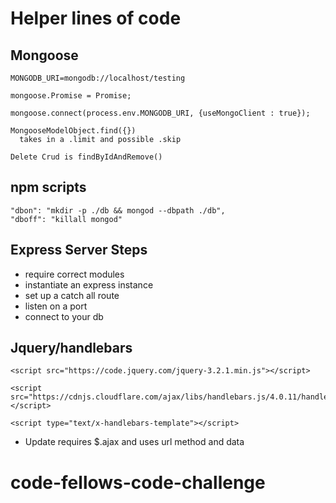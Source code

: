 # Helper lines of code

## Mongoose

```
MONGODB_URI=mongodb://localhost/testing

mongoose.Promise = Promise;

mongoose.connect(process.env.MONGODB_URI, {useMongoClient : true});

MongooseModelObject.find({})
  takes in a .limit and possible .skip

Delete Crud is findByIdAndRemove()
```

## npm scripts
```
"dbon": "mkdir -p ./db && mongod --dbpath ./db",
"dboff": "killall mongod"

```

## Express Server Steps

- require correct modules
- instantiate an express instance
- set up a catch all route
- listen on a port
- connect to your db

## Jquery/handlebars
```
<script src="https://code.jquery.com/jquery-3.2.1.min.js"></script>

<script src="https://cdnjs.cloudflare.com/ajax/libs/handlebars.js/4.0.11/handlebars.min.js"></script>

<script type="text/x-handlebars-template"></script>

```
- Update requires $.ajax and uses url method and data
# code-fellows-code-challenge
